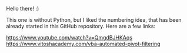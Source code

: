 Hello there! :)

This one is without Python, but I liked the numbering idea, that has been already started in this GitHub repository.
Here are a few links:

https://www.youtube.com/watch?v=QmgdBJHKAqs
https://www.vitoshacademy.com/vba-automated-pivot-filtering
